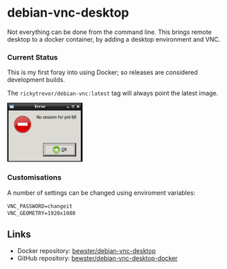 # debian-vnc-desktop

Not everything can be done from the command line. This brings remote desktop to a docker container, by adding a desktop environment and VNC.

### Current Status

This is my first foray into using Docker; so releases are considered development builds.

The `rickytrevor/debian-vnc:latest` tag will always point the latest image.


![No Session Error Dialog](https://raw.githubusercontent.com/bewster/debian-vnc-desktop-docker/master/no-session-error.png)

### Customisations

A number of settings can be changed using enviroment variables:

```
VNC_PASSWORD=changeit
VNC_GEOMETRY=1920x1080
```

## Links

* Docker repository: [bewster/debian-vnc-desktop](https://hub.docker.com/r/bewster/debian-vnc-desktop/)
* GitHub repository: [bewster/debian-vnc-desktop-docker](https://github.com/bewster/debian-vnc-desktop-docker)

